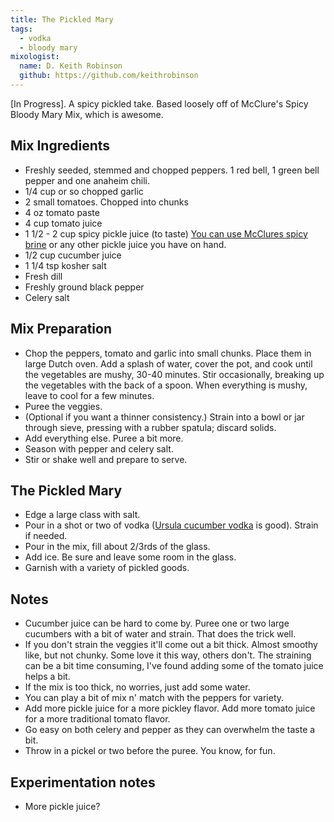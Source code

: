 ```yaml
---
title: The Pickled Mary
tags:
  - vodka
  - bloody mary
mixologist:
  name: D. Keith Robinson
  github: https://github.com/keithrobinson
---
```


[In Progress]. A spicy pickled take. Based loosely off of McClure's Spicy Bloody Mary Mix, which is awesome.

Mix Ingredients
-----------


* Freshly seeded, stemmed and chopped peppers. 1 red bell, 1 green bell pepper and one anaheim chili.
* 1/4 cup or so chopped garlic
* 2 small tomatoes. Chopped into chunks
* 4 oz tomato paste
* 4 cup tomato juice
* 1 1/2 - 2 cup spicy pickle juice (to taste) [You can use McClures spicy brine](http://www.mcclurespickles.com/products/brine) or any other pickle juice you have on hand.
* 1/2 cup cucumber juice
* 1 1/4 tsp kosher salt
* Fresh dill
* Freshly ground black pepper
* Celery salt


Mix Preparation
-----------
* Chop the peppers, tomato and garlic into small chunks. Place them in large Dutch oven.  Add a splash of water, cover the pot, and cook until the vegetables are mushy, 30-40 minutes.  Stir occasionally, breaking up the vegetables with the back of a spoon.  When everything is mushy, leave to cool for a few minutes.
* Puree the veggies.
* (Optional if you want a thinner consistency.) Strain into a bowl or jar through sieve, pressing with a rubber spatula; discard solids.
* Add everything else. Puree a bit more.
* Season with pepper and celery salt.
* Stir or shake well and prepare to serve.

The Pickled Mary
-----------

* Edge a large class with salt.
* Pour in a shot or two of vodka ([Ursula cucumber vodka](http://www.the-mason-jar.com/infusions/vodka/ursula.html) is good). Strain if needed.
* Pour in the mix, fill about 2/3rds of the glass.
* Add ice. Be sure and leave some room in the glass.
* Garnish with a variety of pickled goods.


Notes
-----------

* Cucumber juice can be hard to come by. Puree one or two large cucumbers with a bit of water and strain. That does the trick well.
* If you don't strain the veggies it'll come out a bit thick. Almost smoothy like, but not chunky. Some love it this way, others don't. The straining can be a bit time consuming, I've found adding some of the tomato juice helps a bit.
* If the mix is too thick, no worries, just add some water.
* You can play a bit of mix n' match with the peppers for variety.
* Add more pickle juice for a more pickley flavor. Add more tomato juice for a more traditional tomato flavor.
* Go easy on both celery and pepper as they can overwhelm the taste a bit.
* Throw in a pickel or two before the puree. You know, for fun.

Experimentation notes
-----------

* More pickle juice?